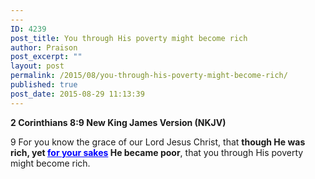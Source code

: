 ```yaml
---
---
ID: 4239
post_title: You through His poverty might become rich
author: Praison
post_excerpt: ""
layout: post
permalink: /2015/08/you-through-his-poverty-might-become-rich/
published: true
post_date: 2015-08-29 11:13:39
---
```

<b>2 Corinthians 8:9
New King James Version (NKJV)</b>

9 For you know the grace of our Lord Jesus Christ, that <b>though He was rich, yet <span style="color: #0000ff;"><u>for your sakes</u></span> He became poor</b>, that you through His poverty might become rich.